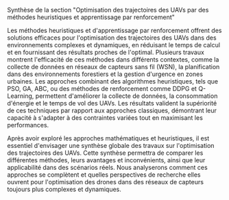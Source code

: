 Synthèse de la section "Optimisation des trajectoires des UAVs par des méthodes heuristiques et apprentissage par renforcement"

Les méthodes heuristiques et d'apprentissage par renforcement offrent des solutions efficaces pour l'optimisation des trajectoires des UAVs dans des environnements complexes et dynamiques, en réduisant le temps de calcul et en fournissant des résultats proches de l'optimal. Plusieurs travaux montrent l'efficacité de ces méthodes dans différents contextes, comme la collecte de données en réseaux de capteurs sans fil (WSN), la planification dans des environnements forestiers et la gestion d'urgence en zones urbaines. Les approches combinant des algorithmes heuristiques, tels que PSO, GA, ABC, ou des méthodes de renforcement comme DDPG et Q-Learning, permettent d'améliorer la collecte de données, la consommation d'énergie et le temps de vol des UAVs. Les résultats valident la supériorité de ces techniques par rapport aux approches classiques, démontrant leur capacité à s'adapter à des contraintes variées tout en maximisant les performances.

Après avoir exploré les approches mathématiques et heuristiques, il est essentiel d'envisager une synthèse globale des travaux sur l'optimisation des trajectoires des UAVs. Cette synthèse permettra de comparer les différentes méthodes, leurs avantages et inconvénients, ainsi que leur applicabilité dans des scénarios réels. Nous analyserons comment ces approches se complètent et quelles perspectives de recherche elles ouvrent pour l'optimisation des drones dans des réseaux de capteurs toujours plus complexes et dynamiques.